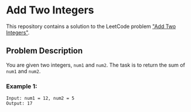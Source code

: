 # Add Two Integers

This repository contains a solution to the LeetCode problem ["Add Two Integers"](https://leetcode.com/problems/add-two-integers/description/).

## Problem Description

You are given two integers, `num1` and `num2`. The task is to return the sum of `num1` and `num2`.

### Example 1:

```plaintext
Input: num1 = 12, num2 = 5
Output: 17
